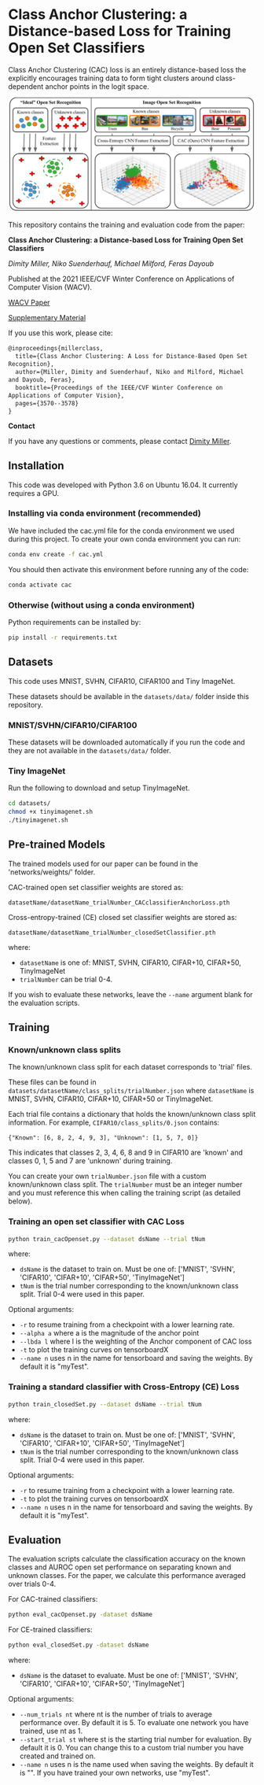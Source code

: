 # Class Anchor Clustering: a Distance-based Loss for Training Open Set Classifiers

Class Anchor Clustering (CAC) loss is an entirely distance-based loss the explicitly encourages training data to form tight clusters around class-dependent anchor points in the logit space.

![Image description](images/githubdisplay.png)

This repository contains the training and evaluation code from the paper:

**Class Anchor Clustering: a Distance-based Loss for Training Open Set Classifiers**

*Dimity Miller, Niko Suenderhauf, Michael Milford, Feras Dayoub*

Published at the 2021 IEEE/CVF Winter Conference on Applications of Computer Vision (WACV).

[WACV Paper](https://openaccess.thecvf.com/content/WACV2021/papers/Miller_Class_Anchor_Clustering_A_Loss_for_Distance-Based_Open_Set_Recognition_WACV_2021_paper.pdf)

[Supplementary Material](https://openaccess.thecvf.com/content/WACV2021/supplemental/Miller_Class_Anchor_Clustering_WACV_2021_supplemental.pdf)


If you use this work, please cite:

```text
@inproceedings{millerclass,
  title={Class Anchor Clustering: A Loss for Distance-Based Open Set Recognition},
  author={Miller, Dimity and Suenderhauf, Niko and Milford, Michael and Dayoub, Feras},
  booktitle={Proceedings of the IEEE/CVF Winter Conference on Applications of Computer Vision},
  pages={3570--3578}
}
```


**Contact**

If you have any questions or comments, please contact [Dimity Miller](mailto:dimity.miller@hdr.qut.edu.au).

## Installation

This code was developed with Python 3.6 on Ubuntu 16.04. It currently requires a GPU. 
 
### Installing via conda environment (recommended)
We have included the cac.yml file for the conda environment we used during this project. To create your own conda environment you can run:

```bash
conda env create -f cac.yml
```

You should then activate this environment before running any of the code:

```bash
conda activate cac
```

### Otherwise (without using a conda environment)
Python requirements can be installed by:

```bash
pip install -r requirements.txt
```

## Datasets
This code uses MNIST, SVHN, CIFAR10, CIFAR100 and Tiny ImageNet.

These datasets should be available in the `datasets/data/` folder inside this repository. 

### MNIST/SVHN/CIFAR10/CIFAR100
These datasets will be downloaded automatically if you run the code and they are not available in the `datasets/data/` folder.

### Tiny ImageNet
Run the following to download and setup TinyImageNet.
```bash
cd datasets/
chmod +x tinyimagenet.sh
./tinyimagenet.sh
```

## Pre-trained Models
The trained models used for our paper can be found in the 'networks/weights/' folder.

CAC-trained open set classifier weights are stored as:
		
	datasetName/datasetName_trialNumber_CACclassifierAnchorLoss.pth
	
Cross-entropy-trained (CE) closed set classifier weights are stored as:
		
	datasetName/datasetName_trialNumber_closedSetClassifier.pth

where:
* `datasetName` is one of: MNIST, SVHN, CIFAR10, CIFAR+10, CIFAR+50, TinyImageNet
* `trialNumber` can be trial 0-4. 

If you wish to evaluate these networks, leave the `--name` argument blank for the evaluation scripts.

## Training 
### Known/unknown class splits
The known/unknown class split for each dataset corresponds to 'trial' files. 

These files can be found in `datasets/datasetName/class_splits/trialNumber.json` where `datasetName` is MNIST, SVHN, CIFAR10, CIFAR+10, CIFAR+50 or TinyImageNet.

Each trial file contains a dictionary that holds the known/unknown class split information. For example, `CIFAR10/class_splits/0.json` contains:

```{python}
{"Known": [6, 8, 2, 4, 9, 3], "Unknown": [1, 5, 7, 0]}
```

This indicates that classes 2, 3, 4, 6, 8 and 9 in CIFAR10 are 'known' and classes 0, 1, 5 and 7 are 'unknown' during training.

You can create your own `trialNumber.json` file with a custom known/unknown class split. The `trialNumber` must be an integer number and you must reference this when calling the training script (as detailed below).


### Training an open set classifier with CAC Loss
```bash
python train_cacOpenset.py --dataset dsName --trial tNum 
```
where:

* `dsName` is the dataset to train on. Must be one of:  ['MNIST', 'SVHN', 'CIFAR10', 'CIFAR+10', 'CIFAR+50', 'TinyImageNet']
* `tNum` is the trial number corresponding to the known/unknown class split. Trial 0-4 were used in this paper.

Optional arguments:

* `-r` to resume training from a checkpoint with a lower learning rate.
* `--alpha a` where a is the magnitude of the anchor point
* `--lbda l` where l is the weighting of the Anchor component of CAC loss
* `-t` to plot the training curves on tensorboardX
* `--name n` uses n in the name for tensorboard and saving the weights. By default it is "myTest". 


### Training a standard classifier with Cross-Entropy (CE) Loss
```bash
python train_closedSet.py --dataset dsName --trial tNum 
```
where:

* `dsName` is the dataset to train on. Must be one of:  ['MNIST', 'SVHN', 'CIFAR10', 'CIFAR+10', 'CIFAR+50', 'TinyImageNet']
* `tNum` is the trial number corresponding to the known/unknown class split. Trial 0-4 were used in this paper.

Optional arguments:

* `-r` to resume training from a checkpoint with a lower learning rate.
* `-t` to plot the training curves on tensorboardX
* `--name n` uses n in the name for tensorboard and saving the weights. By default it is "myTest". 

## Evaluation
The evaluation scripts calculate the classification accuracy on the known classes and AUROC open set performance on separating known and unknown classes. For the paper, we calculate this performance averaged over trials 0-4.

For CAC-trained classifiers:
```bash
python eval_cacOpenset.py -dataset dsName 
```

For CE-trained classifiers:
```bash
python eval_closedSet.py -dataset dsName 
```

where:
* `dsName` is the dataset to evaluate. Must be one of:  ['MNIST', 'SVHN', 'CIFAR10', 'CIFAR+10', 'CIFAR+50', 'TinyImageNet']

Optional arguments:
* `--num_trials nt` where nt is the number of trials to average performance over. By default it is 5. To evaluate one network you have trained, use nt as 1. 
* `--start_trial st` where st is the starting trial number for evaluation. By default it is 0. You can change this to a custom trial number you have created and trained on. 
* `--name n` uses n is the name used when saving the weights. By default it is "". If you have trained your own networks, use "myTest".

